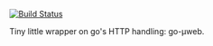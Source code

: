 [![Build Status](https://travis-ci.org/ericmdantas/go-uweb.svg?branch=master)](https://travis-ci.org/ericmdantas/go-uweb)

Tiny little wrapper on go's HTTP handling: go-µweb.
